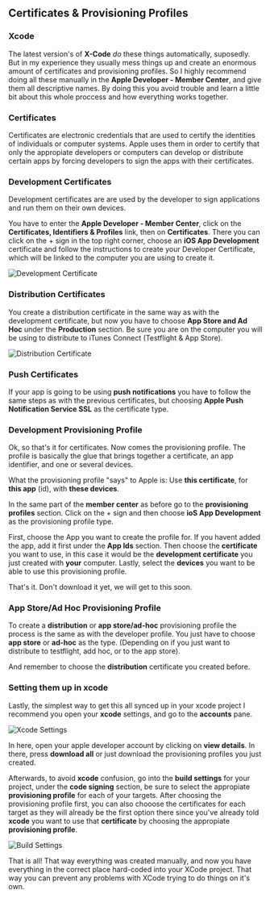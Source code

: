 ## Certificates & Provisioning Profiles

### Xcode

The latest version's of **X-Code** *do* these things automatically, suposedly. But in my experience they usually mess things up and create an enormous amount of certificates and provisioning profiles. So I highly recommend doing all these manually in the **Apple Developer - Member Center**, and give them all descriptive names. By doing this you avoid trouble and learn a little bit about this whole proccess and how everything works together.

### Certificates
Certificates are electronic credentials that are used to certify the identities of individuals or computer systems. Apple uses them in order to certify that only the appropiate developers or computers can develop or distribute certain apps by forcing developers to sign the apps with their certificates.

### Development Certificates

Development certificates are are used by the developer to sign applications and run them on their own devices.

You have to enter the **Apple Developer - Member Center**, click on the **Certificates, Identifiers & Profiles** link, then on **Certificates**. There you can click on the + sign in the top right corner, choose an **iOS App Development** certificate and follow the instructions to create your Developer Certificate, which will be linked to the computer you are using to create it.

![Development Certificate](http://danielozano.com/images/DevelopmentCertificate.png)

### Distribution Certificates

You create a distribution certificate in the same way as with the development certificate, but now you have to choose **App Store and Ad Hoc** under the **Production** section. Be sure you are on the computer you will be using to distribute to iTunes Connect (Testflight & App Store).

![Distribution Certificate](http://danielozano.com/images/DistributionCertificate.png)

### Push Certificates

If your app is going to be using **push notifications** you have to follow the same steps as with the previous certificates, but choosing **Apple Push Notification Service SSL** as the certificate type.


### Development Provisioning Profile

Ok, so that's it for certificates. Now comes the provisioning profile. The profile is basically the glue that brings together a certificate, an app identifier, and one or several devices.

What the provisioning profile "says" to Apple is: Use **this certificate**, for **this app** (id), with **these devices**.

In the same part of the **member center** as before go to the **provisioning profiles** section. Click on the + sign and then choose **ioS App  Development** as the provisioning profile type.

First, choose the App you want to create the profile for. If you havent added the app, add it first under the **App Ids** section. Then choose the **certificate** you want to use, in this case it would be the **development certificate** you just created with **your** computer. Lastly, select the **devices** you want to be able to use this provisioning profile.

That's it. Don't download it yet, we will get to this soon.

### App Store/Ad Hoc Provisioning Profile

To create a **distribution** or **app store/ad-hoc** provisioning profile the process is the same as with the developer profile. You just have to choose **app store** or **ad-hoc** as the type. (Depending on if you just want to distribute to testflight, add hoc, or to the app store).

And remember to choose the **distribution** certificate you created before.

### Setting them up in xcode

Lastly, the simplest way to get this all synced up in your xcode project I recommend you open your **xcode** settings, and go to the **accounts** pane.

![Xcode Settings](http://danielozano.com/images/XcodeSettings.png)

In here, open your apple developer account by clicking on **view details**. In there, press **download all** or just download the provisioning profiles you just created. 

Afterwards, to avoid **xcode** confusion, go into the **build settings** for your project, under the **code signing** section, be sure to select the appropiate **provisioning profile** for each of your targets. After choosing the provisioning profile first, you can also chooose the certificates for each target as they will already be the first option there since you've already told **xcode** you want to use that **certificate** by choosing the appropiate **provisioning profile**.

![Build Settings](http://danielozano.com/images/BuildSettings.png)

That is all! That way everything was created manually, and now you have everything in the correct place hard-coded into your XCode project. That way you can prevent any problems with XCode trying to do things on it's own.